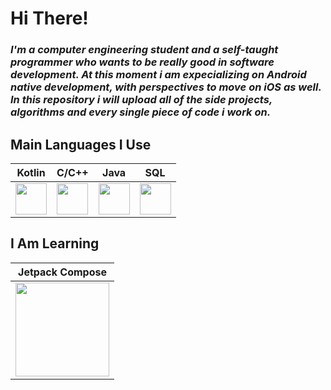  <h1>Hi There!</h1>

_<h3>I'm a computer engineering student and a self-taught programmer who wants to be really good in software development.
At this moment i am expecializing on Android native development, with perspectives to move on iOS as well.
In this repository i will upload all of the side projects, algorithms and every single piece of code i work on._


<h2>Main Languages I Use</h2>

| Kotlin  | C/C++ | Java | SQL | 
| ------------- | ------------- |------------- | ------------- |
| <img height="50px" src="https://upload.wikimedia.org/wikipedia/commons/0/06/Kotlin_Icon.svg">  | <img height="50px" src="https://upload.wikimedia.org/wikipedia/commons/1/18/ISO_C%2B%2B_Logo.svg"> |  <img height="50px" src="https://www.svgrepo.com/show/184143/java.svg"> | <img height="50px" src="https://symbols.getvecta.com/stencil_28/61_sql-database-generic.90b41636a8.svg"> 


<h2>I Am Learning</h2>

| Jetpack Compose | 
|  -------------  | 
|<img height="150px" src="https://tabris.com/wp-content/uploads/2021/06/jetpack-compose-icon_RGB.png">|

